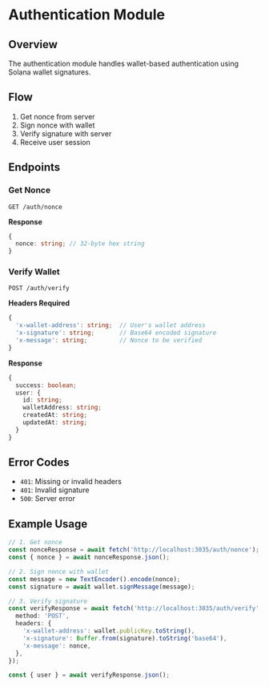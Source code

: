 # Authentication Module

## Overview

The authentication module handles wallet-based authentication using Solana wallet signatures.

## Flow

1. Get nonce from server
2. Sign nonce with wallet
3. Verify signature with server
4. Receive user session

## Endpoints

### Get Nonce

```http
GET /auth/nonce
```

**Response**

```typescript
{
  nonce: string; // 32-byte hex string
}
```

### Verify Wallet

```http
POST /auth/verify
```

**Headers Required**

```typescript
{
  'x-wallet-address': string;  // User's wallet address
  'x-signature': string;       // Base64 encoded signature
  'x-message': string;         // Nonce to be verified
}
```

**Response**

```typescript
{
  success: boolean;
  user: {
    id: string;
    walletAddress: string;
    createdAt: string;
    updatedAt: string;
  }
}
```

## Error Codes

- `401`: Missing or invalid headers
- `401`: Invalid signature
- `500`: Server error

## Example Usage

```typescript
// 1. Get nonce
const nonceResponse = await fetch('http://localhost:3035/auth/nonce');
const { nonce } = await nonceResponse.json();

// 2. Sign nonce with wallet
const message = new TextEncoder().encode(nonce);
const signature = await wallet.signMessage(message);

// 3. Verify signature
const verifyResponse = await fetch('http://localhost:3035/auth/verify', {
  method: 'POST',
  headers: {
    'x-wallet-address': wallet.publicKey.toString(),
    'x-signature': Buffer.from(signature).toString('base64'),
    'x-message': nonce,
  },
});

const { user } = await verifyResponse.json();
```
